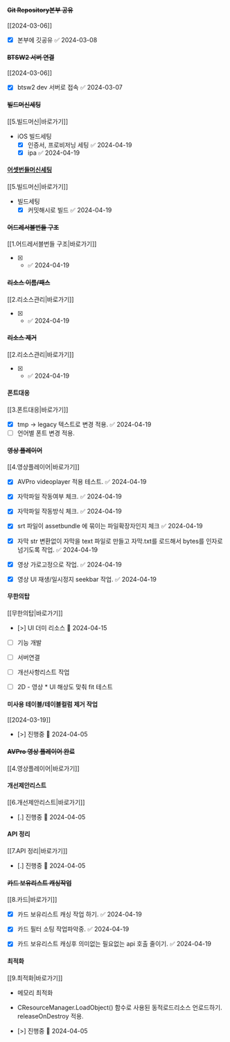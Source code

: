 
#### ~~Git Repository본부 공유~~ 
[[2024-03-06]] 
- [x] 본부에 깃공유 ✅ 2024-03-08
#### ~~BTSW2 서버 연결~~ 
[[2024-03-06]]
- [x] btsw2 dev 서버로 접속 ✅ 2024-03-07

#### ~~빌드머신세팅~~ 
[[5.빌드머신|바로가기]]
- iOS 빌드세팅
	- [x] 인증서, 프로비저닝 세팅 ✅ 2024-04-19
	- [x] ipa ✅ 2024-04-19

#### <u>어셋번들머신세팅 </u>
[[5.빌드머신|바로가기]]
- 빌드세팅
	- [x] 커밋해시로 빌드 ✅ 2024-04-19

#### ~~어드레서블번들 구조~~ 
[[1.어드레서블번들 구조|바로가기]]
- [x] - ✅ 2024-04-19

#### ~~리소스 이름/패스~~ 
[[2.리소스관리|바로가기]]
- [x] - ✅ 2024-04-19

#### ~~리소스 제거~~ 
[[2.리소스관리|바로가기]]
- [x] - ✅ 2024-04-19


#### 폰트대응
[[3.폰트대응|바로가기]]

- [x] tmp -> legacy 텍스트로 변경 적용. ✅ 2024-04-19
- [ ] 언어별 폰트 변경 적용. 

#### ~~영상 플레이어~~
[[4.영상플레이어|바로가기]]

- [x] AVPro videoplayer 적용 테스트. ✅ 2024-04-19
- [x] 자막파일 작동여부 체크. ✅ 2024-04-19
- [x] 자막파일 작동방식 체크. ✅ 2024-04-19
- [x] srt 파일이 assetbundle 에 묶이는 파일확장자인지 체크 ✅ 2024-04-19
- [x] 자막 str 변환없이 자막을 text 파일로 만들고 자막.txt를 로드해서 bytes를 인자로 넘기도록 작업. ✅ 2024-04-19
- [x] 영상 가로고정으로 작업. ✅ 2024-04-19
- [x] 영상 UI 재생/일시정지 seekbar 작업. ✅ 2024-04-19


#### 무한의탑 
[[무한의탑|바로가기]]

- [>] UI 더미 리소스  🛫 2024-04-15
- [ ] 기능 개발
- [ ] 서버연결
- [ ] 개선사항리스트 작업
- [ ] 2D - 영상 * UI 해상도 맞춰 fit 테스트


#### 미사용 테이블/테이블컬럼 제거 작업 
[[2024-03-19]]

- [>] 진행중 🛫 2024-04-05


#### ~~AVPro 영상 플레이어 완료~~
[[4.영상플레이어|바로가기]]


#### 개선제안리스트 
[[6.개선제안리스트|바로가기]]

- [.] 진행중 🛫 2024-04-05

#### API 정리 
[[7.API 정리|바로가기]]

- [.] 진행중 🛫 2024-04-05

#### ~~카드 보유리스트 캐싱작업~~ 
[[8.카드|바로가기]]

- [x] 카드 보유리스트 캐싱 작업 하기. ✅ 2024-04-19
- [x] 카드 필터 소팅 작업파악중. ✅ 2024-04-19
- [x] 카드 보유리스트 캐싱후 의미없는 필요없는 api 호출 줄이기. ✅ 2024-04-19


#### 최적화 
[[9.최적화|바로가기]]

 - 메모리 최적화
 - CResourceManager.LoadObject() 함수로 사용된 동적로드리소스 언로드하기. releaseOnDestroy 적용.

- [>] 진행중 🛫 2024-04-05


